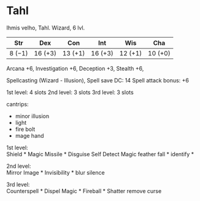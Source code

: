 # Tahl

Ihmis velho, Tahl. Wizard, 6 lvl.

| Str    | Dex     | Con     | Int     | Wis     | Cha     |
| ------ | ------- | ------- | ------- | ------- | ------- |
| 8 (−1) | 16 (+3) | 13 (+1) | 16 (+3) | 12 (+1) | 10 (+0) |

Arcana +6,
Investigation +6,
Deception +3,
Stealth +6,

Spellcasting (Wizard - Illusion),
Spell save DC: 14 
Spell attack bonus: +6

1st level: 4 slots
2nd level: 3 slots
3rd level: 3 slots

cantrips:  
+ minor illusion
+ light
+ fire bolt
+ mage hand

1st level:  
Shield *
Magic Missile *
Disguise Self
Detect Magic
feather fall *
identify *

2nd level:  
Mirror Image * 
Invisibility *
blur
silence

3rd level:  
Counterspell *
Dispel Magic *
Fireball * 
Shatter
remove curse
